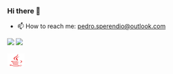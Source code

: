 ### Hi there 👋
- 📫 How to reach me: pedro.sperendio@outlook.com

<picture>
  <source
    height=170 align="" srcset="https://github-readme-stats.vercel.app/api?username=sperendiopedro&show_icons=true&theme=radical"
    media="(prefers-color-scheme: light)"
  />
  <source
    srcset="https://github-readme-stats.vercel.app/api?username=sperendiopedro&show_icons=true"
    media="(prefers-color-scheme: light), (prefers-color-scheme: no-preference)"
  />
  <img src="https://github-readme-stats.vercel.app/api?username=sperendiopedro&show_icons=true"
    media="(prefers-color-scheme: light), (prefers-color-scheme: no-preference)"
    />
</picture>
<a href="https://github.com/sperendiopedro/convoychat">
  <img height=170 align="" src="https://github-readme-stats.vercel.app/api/top-langs?username=sperendiopedro&layout=compact&langs_count=8&card_width=200&theme=radical" />
</a>
<div style="display: inline_block"><br>
  <img align="center" alt="Java" height="30" width="40" src="https://raw.githubusercontent.com/devicons/devicon/master/icons/java/java-plain.svg">
</div>
